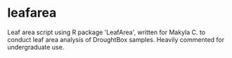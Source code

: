 # leafarea
Leaf area script using R package 'LeafArea', written for Makyla C. to conduct leaf area analysis of DroughtBox samples. Heavily commented for undergraduate use.
